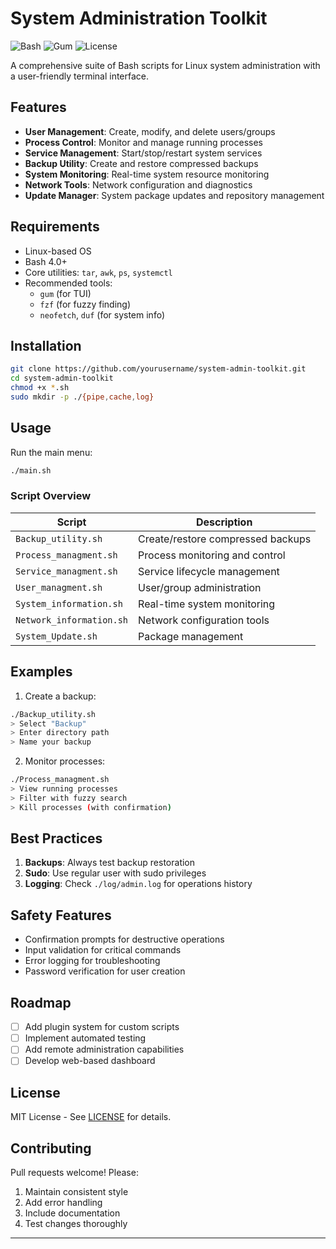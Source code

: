 # System Administration Toolkit

![Bash](https://img.shields.io/badge/Shell-Bash-green)
![Gum](https://img.shields.io/badge/TUI-Gum-blue)
![License](https://img.shields.io/badge/License-MIT-orange)

A comprehensive suite of Bash scripts for Linux system administration with a user-friendly terminal interface.

## Features

- **User Management**: Create, modify, and delete users/groups
- **Process Control**: Monitor and manage running processes
- **Service Management**: Start/stop/restart system services
- **Backup Utility**: Create and restore compressed backups
- **System Monitoring**: Real-time system resource monitoring
- **Network Tools**: Network configuration and diagnostics
- **Update Manager**: System package updates and repository management

## Requirements

- Linux-based OS
- Bash 4.0+
- Core utilities: `tar`, `awk`, `ps`, `systemctl`
- Recommended tools:
  - `gum` (for TUI)
  - `fzf` (for fuzzy finding)
  - `neofetch`, `duf` (for system info)

## Installation

```bash
git clone https://github.com/yourusername/system-admin-toolkit.git
cd system-admin-toolkit
chmod +x *.sh
sudo mkdir -p ./{pipe,cache,log}
```

## Usage

Run the main menu:
```bash
./main.sh
```

### Script Overview

| Script | Description |
|--------|-------------|
| `Backup_utility.sh` | Create/restore compressed backups |
| `Process_managment.sh` | Process monitoring and control |
| `Service_managment.sh` | Service lifecycle management |
| `User_managment.sh` | User/group administration |
| `System_information.sh` | Real-time system monitoring |
| `Network_information.sh` | Network configuration tools |
| `System_Update.sh` | Package management |

## Examples

1. Create a backup:
```bash
./Backup_utility.sh
> Select "Backup"
> Enter directory path
> Name your backup
```

2. Monitor processes:
```bash
./Process_managment.sh
> View running processes
> Filter with fuzzy search
> Kill processes (with confirmation)
```

## Best Practices

1. **Backups**: Always test backup restoration
2. **Sudo**: Use regular user with sudo privileges
3. **Logging**: Check `./log/admin.log` for operations history

## Safety Features

- Confirmation prompts for destructive operations
- Input validation for critical commands
- Error logging for troubleshooting
- Password verification for user creation

## Roadmap

- [ ] Add plugin system for custom scripts
- [ ] Implement automated testing
- [ ] Add remote administration capabilities
- [ ] Develop web-based dashboard

## License

MIT License - See [LICENSE](LICENSE) for details.

## Contributing

Pull requests welcome! Please:
1. Maintain consistent style
2. Add error handling
3. Include documentation
4. Test changes thoroughly

---

